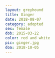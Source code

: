 ```yaml
---
layout: greyhound
title: Ginger
date: 2018-08-07
category: adopted
sex: female
dob: 2015-03-22
color: red and white
pic: ginger.jpg
doa: 2018-10-05
---
```


